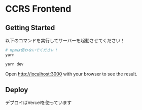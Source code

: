# CCRS Frontend

## Getting Started

以下のコマンドを実行してサーバーを起動させてください！

```bash
# npmは使わないでください！
yarn

yarn dev
```

Open [http://localhost:3000](http://localhost:3000) with your browser to see the result.

## Deploy

デプロイはVercelを使っています
